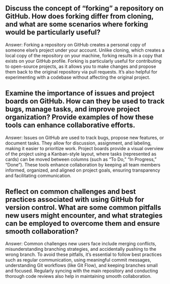 ##  Discuss the concept of “forking” a repository on GitHub. How does forking differ from cloning, and what are some scenarios where forking would be particularly useful?

Answer: Forking a repository on GitHub creates a personal copy of someone else’s project under your account. Unlike cloning, which creates a local copy of the repository on your machine, forking results in a copy that exists on your GitHub profile. Forking is particularly useful for contributing to open-source projects, as it allows you to make changes and propose them back to the original repository via pull requests. It’s also helpful for experimenting with a codebase without affecting the original project.

## Examine  the importance of issues and project boards on GitHub. How can they be used to track bugs, manage tasks, and improve project organization? Provide examples of how these tools can enhance collaborative efforts.

Answer: Issues on GitHub are used to track bugs, propose new features, or document tasks. They allow for discussion, assignment, and labeling, making it easier to prioritize work. Project boards provide a visual overview of the project using a Kanban-style layout, where tasks (represented as cards) can be moved between columns (such as “To Do,” “In Progress,” “Done”). These tools enhance collaboration by keeping all team members informed, organized, and aligned on project goals, ensuring transparency and facilitating communication.

## Reflect on common challenges and best practices associated with using GitHub for version control. What are some common pitfalls new users might encounter, and what strategies can be employed to overcome them and ensure smooth collaboration?

Answer: Common challenges new users face include merging conflicts, misunderstanding branching strategies, and accidentally pushing to the wrong branch. To avoid these pitfalls, it’s essential to follow best practices such as regular communication, using meaningful commit messages, understanding Git workflows (like Git Flow), and keeping branches small and focused. Regularly syncing with the main repository and conducting thorough code reviews also help in maintaining smooth collaboration.
